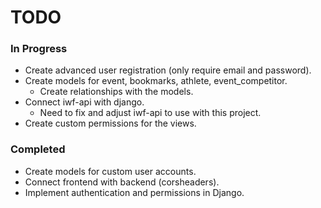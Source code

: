 # TODO

### In Progress

- Create advanced user registration (only require email and password).
- Create models for event, bookmarks, athlete, event_competitor.
  - Create relationships with the models.
- Connect iwf-api with django.
  - Need to fix and adjust iwf-api to use with this project.
- Create custom permissions for the views.

### Completed

- Create models for custom user accounts.
- Connect frontend with backend (corsheaders).
- Implement authentication and permissions in Django.
